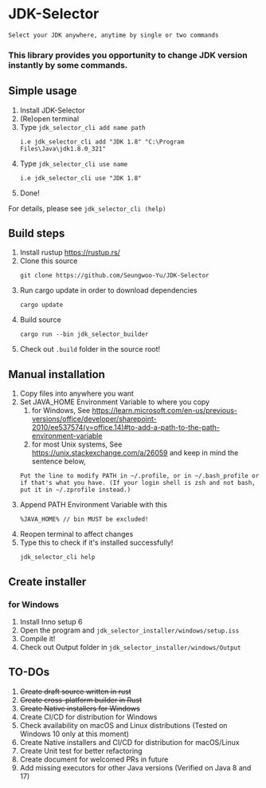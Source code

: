 # JDK-Selector
`Select your JDK anywhere, anytime by single or two commands`

### This library provides you opportunity to change JDK version instantly by some commands.

## Simple usage
1. Install JDK-Selector
2. (Re)open terminal
3. Type `jdk_selector_cli add name path`
   ````
   i.e jdk_selector_cli add "JDK 1.8" "C:\Program Files\Java\jdk1.8.0_321"
   ````
4. Type `jdk_selector_cli use name`
   ````
   i.e jdk_selector_cli use "JDK 1.8"
   ````
5. Done!

For details, please see `jdk_selector_cli (help)`

## Build steps
1. Install rustup https://rustup.rs/
2. Clone this source
   ````
   git clone https://github.com/Seungwoo-Yu/JDK-Selector
   ````
3. Run cargo update in order to download dependencies
   ````
   cargo update
   ````
4. Build source
   ````
   cargo run --bin jdk_selector_builder
   ````
5. Check out `.build` folder in the source root!

## Manual installation
1. Copy files into anywhere you want
2. Set JAVA_HOME Environment Variable to where you copy
   1. for Windows, See https://learn.microsoft.com/en-us/previous-versions/office/developer/sharepoint-2010/ee537574(v=office.14)#to-add-a-path-to-the-path-environment-variable
   2. for most Unix systems, See https://unix.stackexchange.com/a/26059 and keep in mind the sentence below,
   ````
   Put the line to modify PATH in ~/.profile, or in ~/.bash_profile or if that's what you have. (If your login shell is zsh and not bash, put it in ~/.zprofile instead.)
   ````
3. Append PATH Environment Variable with this 
   ````
   %JAVA_HOME% // bin MUST be excluded!
   ````
4. Reopen terminal to affect changes
5. Type this to check if it's installed successfully!
   ````
   jdk_selector_cli help
   ````

## Create installer

### for Windows
1. Install Inno setup 6
2. Open the program and `jdk_selector_installer/windows/setup.iss`
3. Compile it!
4. Check out Output folder in `jdk_selector_installer/windows/Output`

## TO-DOs

1. ~~Create draft source written in rust~~
2. ~~Create cross-platform builder in Rust~~
3. ~~Create Native installers for Windows~~
4. Create CI/CD for distribution for Windows
5. Check availability on macOS and Linux distributions (Tested on Windows 10 only at this moment)
6. Create Native installers and CI/CD for distribution for macOS/Linux
7. Create Unit test for better refactoring
8. Create document for welcomed PRs in future
9. Add missing executors for other Java versions (Verified on Java 8 and 17)